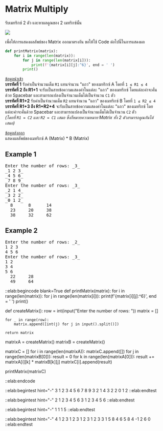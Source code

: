 # Matrix Multiply

รับเมทริกซ์ 2 ตัว และหาผลคูณของ 2 เมทริกซ์นั้น

<img src="https://miro.medium.com/v2/resize:fit:1400/1*YGcMQSr0ge_DGn96WnEkZw.png">

เพื่อให้การแสดงผลลัพธ์ของ Matrix ออกมาตรงกัน ขอให้ใช้ Code ต่อไปนี้ในการแสดงผล

```python
def printMatrix(matrix):
    for i in range(len(matrix)):
        for j in range(len(matrix[i])):
            print(f'{matrix[i][j]:^6}', end = ' ')
        print()
```

<u>ข้อมูลนำเข้า</u>  
**บรรทัดที่ 1** รับค่าเป็นจำนวนเต็ม `R1` แทนจำนวน "แถว" ของเมทริกซ์ A โดยที่ `1 ≤ R1 ≤ 4`  
**บรรทัดที่ 2 ถึง R1+1** จะรับเป็นสายข้อความแสดงค่าในแต่ละ "แถว" ของเมทริกซ์ โดยแต่ละค่าจะคั่นด้วย Spacebar และสามารถแปลงเป็นจำนวนเต็มได้เป็นจำนวน `C1` ตัว  
**บรรทัดที่ R1+2** รับค่าเป็นจำนวนเต็ม `R2` แทนจำนวน "แถว" ของเมทริกซ์ B โดยที่ `1 ≤ R2 ≤ 4`  
**บรรทัดที่ R1+3 ถึง R1+R2+4** จะรับเป็นสายข้อความแสดงค่าในแต่ละ "แถว" ของเมทริกซ์ โดยแต่ละค่าจะคั่นด้วย Spacebar และสามารถแปลงเป็นจำนวนเต็มได้เป็นจำนวน `C2` ตัว  
*(โดยที่ `R1 = C2` และ `R2 = C1` เสมอ ซึ่งก็หมายความหมาย Matrix ทั้ง 2 ตัวสามารถคูณกันได้เสมอ)*

<u>ข้อมูลส่งออก</u>  
แสดงผลลัพธ์ของเมทริกซ์ A (Matrix) * B (Matrix)

## Example 1
<pre class="output">
Enter the number of rows: _3_
_1 2 3_
_4 5 6_
_7 8 9_
Enter the number of rows: _3_
_2 1 4_
_3 2 2_
_0 1 2_
  8      8      14
  23     20     38
  38     32     62
</pre>

## Example 2
<pre class="output">
Enter the number of rows: _2_
1 2 3
4 5 6
Enter the number of rows: _3_
1 2
3 4
5 6
  22     28
  49     64
</pre>

::elab:begincode blank=True
def printMatrix(matrix):
    for i in range(len(matrix)):
        for j in range(len(matrix[i])):
            print(f'{matrix[i][j]:^6}', end = ' ')
        print()

def createMatrix():
    row = int(input("Enter the number of rows: "))
    matrix = []

    for _ in range(row):
        matrix.append([int(j) for j in input().split()])

    return matrix

matrixA = createMatrix()
matrixB = createMatrix()

matrixC = []
for i in range(len(matrixA)):
    matrixC.append([])
    for j in range(len(matrixB[0])):
        result = 0
        for k in range(len(matrixA[0])):
            result += matrixA[i][k] * matrixB[k][j]
        matrixC[i].append(result)

printMatrix(matrixC)

::elab:endcode

::elab:begintest hint="-"
3
1 2 3
4 5 6
7 8 9
3
2 1 4
3 2 2
0 1 2
::elab:endtest

::elab:begintest hint="-"
2
1 2 3
4 5 6
3
1 2
3 4
5 6
::elab:endtest

::elab:begintest hint="-"
1
1
1
5
::elab:endtest

::elab:begintest hint="-"
4
1 2 3
1 2 3
1 2 3
1 2 3
3
1 5 8 4
6 5 8 4
-1 2 6 0
::elab:endtest